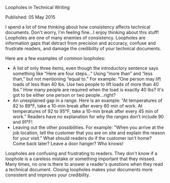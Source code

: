 Loopholes in Technical Writing

Published: 05 May 2015	

I spend a lot of time thinking about how consistency affects technical documents. Don't worry, I'm feeling fine...I enjoy thinking about this stuff! Loopholes are one of many enemies of consistency. Loopholes are information gaps that detract from precision and accuracy, confuse and frustrate readers, and damage the credibility of your technical documents.

Here are a few examples of common loopholes:

* A list of only three items, even though the introductory sentence says something like “Here are four steps…”
Using “more than” and “less than,” but not mentioning “equal to.” For example: “One person may lift loads of less than 40 lbs. Use two people to lift loads of more than 40 lbs.” How many people are required when the load is exactly 40 lbs? It's got to be either one person or two people...right?
* An unexplained gap in a range. Here is an example: “At temperatures of 82 to 89°F, take a 10-min break after every 60 min of work. At temperatures of 92 to 95°F, take a 10-min break after every 45 min of work.” Readers have no explanation for why the ranges don’t include 90 and 91°F!
* Leaving out the other possibilities. For example: "When you arrive at the job location, tell the customer that you are on site and explain the reason for your visit." What should readers do if the customer isn't home? Come back later? Leave a door hanger? Who knows!

Loopholes are confusing and frustrating to readers. They don't know if a loophole is a careless mistake or something important that they missed. Many times, no one is there to answer a reader's questions when they read a technical document. Closing loopholes makes your documents more consistent and improves your credibility.